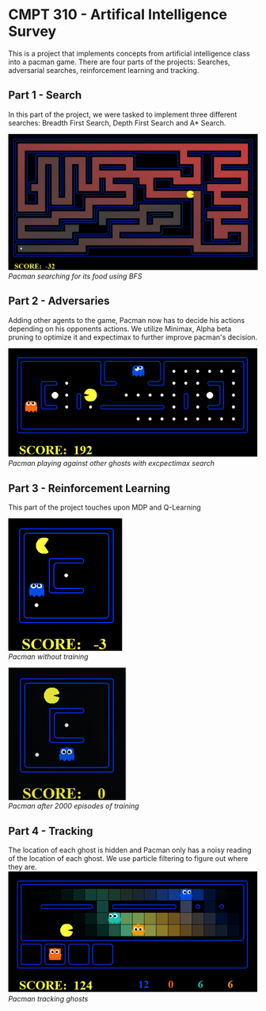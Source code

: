 # CMPT 310 - Artifical Intelligence Survey
This is a project that implements concepts from artificial intelligence class into a pacman game. There are four parts of the projects:
Searches, adversarial searches, reinforcement learning and tracking.

## Part 1 - Search
In this part of the project, we were tasked to implement three different searches: Breadth First Search, Depth First Search and A* Search. 

![Search](https://github.com/YoelYonata/AI-Survey-Class-Projects/blob/master/Screenshots/BFS_search.PNG)
*Pacman searching for its food using BFS*

## Part 2 - Adversaries
Adding other agents to the game, Pacman now has to decide his actions depending on his opponents actions. We utilize Minimax, Alpha beta pruning to optimize it and expectimax to further improve pacman's decision. <br/>

![Adversaries](https://github.com/YoelYonata/AI-Survey-Class-Projects/blob/master/Screenshots/Adveraries.PNG)
*Pacman playing against other ghosts with excpectimax search*

## Part 3 - Reinforcement Learning
This part of the project touches upon MDP and Q-Learning <br/>

![Learning1](/Screenshots/pacman_no_learning.gif)<br/>
*Pacman without training*<br/>

![Learning2](/Screenshots/pacman_with_learning.gif)<br/>
*Pacman after 2000 episodes of training*<br/>

## Part 4 - Tracking
The location of each ghost is hidden and Pacman only has a noisy reading of the location of each ghost. We use particle filtering to figure out where they are. <br/>
![Tracking](https://github.com/YoelYonata/AI-Survey-Class-Projects/blob/master/Screenshots/Tracking.PNG)
*Pacman tracking ghosts*
